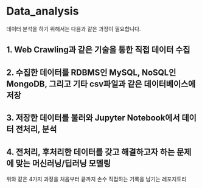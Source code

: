 # Data_analysis
데이터 분석을 하기 위해서는 다음과 같은 과정이 필요합니다.

## 1. Web Crawling과 같은 기술을 통한 직접 데이터 수집

## 2. 수집한 데이터를 RDBMS인 MySQL, NoSQL인 MongoDB, 그리고 기타 csv파일과 같은 데이터베이스에 저장

## 3. 저장한 데이터를 불러와 Jupyter Notebook에서 데이터 전처리, 분석

## 4. 전처리, 후처리한 데이터를 갖고 해결하고자 하는 문제에 맞는 머신러닝/딥러닝 모델링

위와 같은 4가지 과정을 처음부터 끝까지 손수 직접하는 기록을 남기는 레포지토리
